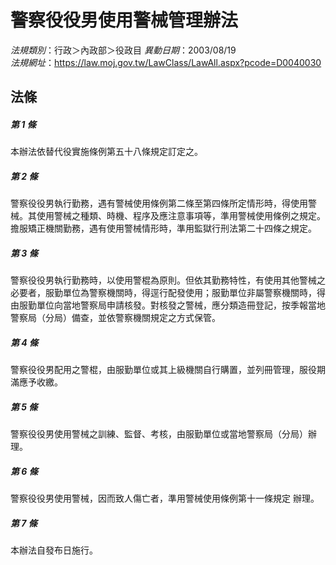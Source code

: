 # 警察役役男使用警械管理辦法

*法規類別*：行政＞內政部＞役政目
*異動日期*：2003/08/19  
*法規網址*：https://law.moj.gov.tw/LawClass/LawAll.aspx?pcode=D0040030



## 法條
##### 第 1 條
本辦法依替代役實施條例第五十八條規定訂定之。

##### 第 2 條
警察役役男執行勤務，遇有警械使用條例第二條至第四條所定情形時，得使用警械。其使用警械之種類、時機、程序及應注意事項等，準用警械使用條例之規定。
擔服矯正機關勤務，遇有使用警械情形時，準用監獄行刑法第二十四條之規定。

##### 第 3 條
警察役役男執行勤務時，以使用警棍為原則。但依其勤務特性，有使用其他警械之必要者，服勤單位為警察機關時，得逕行配發使用；服勤單位非屬警察機關時，得由服勤單位向當地警察局申請核發。對核發之警械，應分類造冊登記，按季報當地警察局（分局）備查，並依警察機關規定之方式保管。

##### 第 4 條
警察役役男配用之警棍，由服勤單位或其上級機關自行購置，並列冊管理，服役期滿應予收繳。

##### 第 5 條
警察役役男使用警械之訓練、監督、考核，由服勤單位或當地警察局（分局）辦理。

##### 第 6 條
警察役役男使用警械，因而致人傷亡者，準用警械使用條例第十一條規定 辦理。

##### 第 7 條
本辦法自發布日施行。


